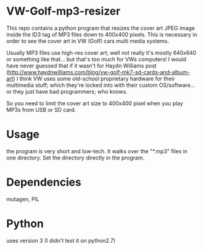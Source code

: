 # VW-Golf-mp3-resizer
This repo contains a python program that resizes the cover art JPEG image inside the ID3 tag of MP3 files down to 400x400 pixels. This is necessary in order to see the cover art in VW (Golf) cars multi media systems.


Usually MP3 files use high-res cover art; well not really it's mostly 640x640 or something like that... 
but that's too much for VWs computers! I would have never guessed that if it wasn't for Haydn Williams post (http://www.haydnwilliams.com/blog/vw-golf-mk7-sd-cards-and-album-art)
I think VW uses some old-school proprietary hardware for their multimedia stuff; which they're locked into with their custom OS/software... or they just have bad programmers; who knows.


So you need to limit the cover art size to 400x400 pixel when you play MP3s from USB or SD card.


# Usage
the program is very short and low-tech. It walks over the "*.mp3" files in one directory. Set the directory directly in the program.


# Dependencies
mutagen, PIL

# Python
uses version 3 (I didn't test it on python2.7)

